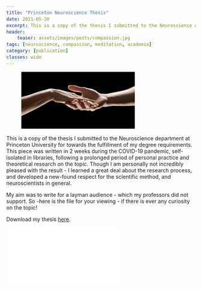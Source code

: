 ```yaml
---
title: "Princeton Neuroscience Thesis"
date: 2021-05-30
excerpt: This is a copy of the thesis I submitted to the Neuroscience department at Princeton University for towards the fulfillment of my degree requirements.
header:
    teaser: assets/images/posts/compassion.jpg
tags: [neuroscience, compassion, meditation, academia]
category: [publication]
classes: wide
---
```


<figure style="width: 60%" class="align-center">
  <img src="/assets/images/posts/compassion.jpg" alt="compassion">
</figure>

This is a copy of the thesis I submitted to the Neuroscience department at Princeton University for towards the fulfillment of my degree requirements. This piece was written in 2 weeks during the COVID-19 pandemic, self-isolated in libraries, following a prolonged period of personal practice and theoretical research on the topic. Though I am personally not incredibly pleased with the result - I learned a great deal about the research process, and developed a new-found respect for the scientific method, and neuroscientists in general.

My aim was to write for a layman audience - which my professors did not support. So -here is the file for your viewing - if there is ever any curiosity on the topic!

Download my thesis [here](https://xenoneuronaut.github.io/assets/files/2021_NEU-Thesis_ea4.pdf).

<embed src="assets/files/2021_NEU-Thesis_ea4.pdf" type="application/pdf">




